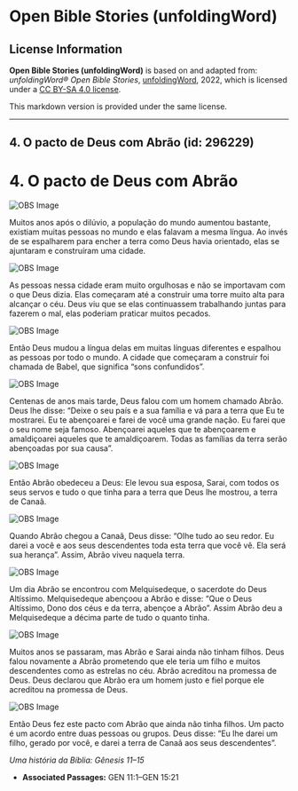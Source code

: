 # Open Bible Stories (unfoldingWord)

## License Information

**Open Bible Stories (unfoldingWord)** is based on and adapted from: _unfoldingWord® Open Bible Stories_, [unfoldingWord](https://unfoldingword.org/utw), 2022, which is licensed under a [CC BY-SA 4.0 license](https://creativecommons.org/licenses/by-sa/4.0/legalcode.en).

This markdown version is provided under the same license.



--------------------------------

## 4. O pacto de Deus com Abrão (id: 296229)

4\. O pacto de Deus com Abrão
=============================

![OBS Image](https://cdn.door43.org/obs/jpg/360px/obs-en-04-01.jpg)

Muitos anos após o dilúvio, a população do mundo aumentou bastante, existiam muitas pessoas no mundo e elas falavam a mesma língua. Ao invés de se espalharem para encher a terra como Deus havia orientado, elas se ajuntaram e construíram uma cidade.

![OBS Image](https://cdn.door43.org/obs/jpg/360px/obs-en-04-02.jpg)

As pessoas nessa cidade eram muito orgulhosas e não se importavam com o que Deus dizia. Elas começaram até a construir uma torre muito alta para alcançar o céu. Deus viu que se elas continuassem trabalhando juntas para fazerem o mal, elas poderiam praticar muitos pecados.

![OBS Image](https://cdn.door43.org/obs/jpg/360px/obs-en-04-03.jpg)

Então Deus mudou a língua delas em muitas línguas diferentes e espalhou as pessoas por todo o mundo. A cidade que começaram a construir foi chamada de Babel, que significa “sons confundidos”.

![OBS Image](https://cdn.door43.org/obs/jpg/360px/obs-en-04-04.jpg)

Centenas de anos mais tarde, Deus falou com um homem chamado Abrão. Deus lhe disse: “Deixe o seu país e a sua família e vá para a terra que Eu te mostrarei. Eu te abençoarei e farei de você uma grande nação. Eu farei que o seu nome seja famoso. Abençoarei aqueles que te abençoarem e amaldiçoarei aqueles que te amaldiçoarem. Todas as famílias da terra serão abençoadas por sua causa”.

![OBS Image](https://cdn.door43.org/obs/jpg/360px/obs-en-04-05.jpg)

Então Abrão obedeceu a Deus: Ele levou sua esposa, Sarai, com todos os seus servos e tudo o que tinha para a terra que Deus lhe mostrou, a terra de Canaã.

![OBS Image](https://cdn.door43.org/obs/jpg/360px/obs-en-04-06.jpg)

Quando Abrão chegou a Canaã, Deus disse: “Olhe tudo ao seu redor. Eu darei a você e aos seus descendentes toda esta terra que você vê. Ela será sua herança”. Assim, Abrão viveu naquela terra.

![OBS Image](https://cdn.door43.org/obs/jpg/360px/obs-en-04-07.jpg)

Um dia Abrão se encontrou com Melquisedeque, o sacerdote do Deus Altíssimo. Melquisedeque abençoou a Abrão e disse: “Que o Deus Altíssimo, Dono dos céus e da terra, abençoe a Abrão”. Assim Abrão deu a Melquisedeque a décima parte de tudo o quanto tinha.

![OBS Image](https://cdn.door43.org/obs/jpg/360px/obs-en-04-08.jpg)

Muitos anos se passaram, mas Abrão e Sarai ainda não tinham filhos. Deus falou novamente a Abrão prometendo que ele teria um filho e muitos descendentes como as estrelas no céu. Abrão acreditou na promessa de Deus. Deus declarou que Abrão era um homem justo e fiel porque ele acreditou na promessa de Deus.

![OBS Image](https://cdn.door43.org/obs/jpg/360px/obs-en-04-09.jpg)

Então Deus fez este pacto com Abrão que ainda não tinha filhos. Um pacto é um acordo entre duas pessoas ou grupos. Deus disse: “Eu lhe darei um filho, gerado por você, e darei a terra de Canaã aos seus descendentes”.

*Uma história da Bíblia: Gênesis 11–15*

* **Associated Passages:** GEN 11:1–GEN 15:21

